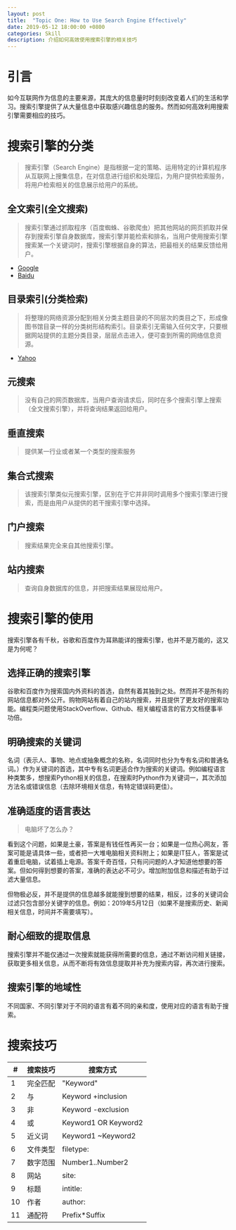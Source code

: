 ```yaml
---
layout: post
title:  "Topic One: How to Use Search Engine Effectively"
date: 2019-05-12 18:00:00 +0800
categories: Skill
description: 介绍如何高效使用搜索引擎的相关技巧
---
```


# 引言

如今互联网作为信息的主要来源，其庞大的信息量时时刻刻改变着人们的生活和学习。搜索引擎提供了从大量信息中获取感兴趣信息的服务。然而如何高效利用搜索引擎需要相应的技巧。

# 搜索引擎的分类

> 搜索引擎（Search Engine）是指根据一定的策略、运用特定的计算机程序从互联网上搜集信息，在对信息进行组织和处理后，为用户提供检索服务，将用户检索相关的信息展示给用户的系统。

## 全文索引(全文搜索)

> 搜索引擎通过抓取程序（百度蜘蛛、谷歌爬虫）把其他网站的网页抓取并保存到搜索引擎自身数据库，搜索引擎并能检索和排名，当用户使用搜索引擎搜索某一个关键词时，搜索引擎根据自身的算法，把最相关的结果反馈给用户。

* [Google](www.google.com)
* [Baidu](www.baidu.com)

## 目录索引(分类检索)

> 将整理的网络资源分配到相关分类主题目录的不同层次的类目之下，形成像图书馆目录一样的分类树形结构索引。目录索引无需输入任何文字，只要根据网站提供的主题分类目录，层层点击进入，便可查到所需的网络信息资源。

* [Yahoo](www.yahoo.com)

## 元搜索

> 没有自己的网页数据库，当用户查询请求后，同时在多个搜索引擎上搜索（全文搜索引擎），并将查询结果返回给用户。

## 垂直搜索

> 提供某一行业或者某一个类型的搜索服务

## 集合式搜索

> 该搜索引擎类似元搜索引擎，区别在于它并非同时调用多个搜索引擎进行搜索，而是由用户从提供的若干搜索引擎中选择。

## 门户搜索

> 搜索结果完全来自其他搜索引擎。

## 站内搜索

> 查询自身数据库的信息，并把搜索结果展现给用户。

# 搜索引擎的使用

搜索引擎各有千秋，谷歌和百度作为耳熟能详的搜索引擎，也并不是万能的，这又是为何呢？

## 选择正确的搜索引擎

谷歌和百度作为搜索国内外资料的首选，自然有着其独到之处。然而并不是所有的网站信息都对外公开。购物网站有着自己的站内搜索，并且提供了更友好的搜索功能。编程类问题使用StackOverflow、Github、相关编程语言的官方文档便事半功倍。

## 明确搜索的关键词

名词（表示人、事物、地点或抽象概念的名称，名词同时也分为专有名词和普通名词。）作为关键词的首选，其中专有名词更适合作为搜索的关键词。例如编程语言种类繁多，想搜索Python相关的信息，在搜索时Python作为关键词一，其次添加方法名或错误信息（去除环境相关信息，有特定错误码更佳）。

## 准确适度的语言表达

> 电脑坏了怎么办？

看到这个问题，如果是土豪，答案是有钱任性再买一台；如果是一位热心网友，答案可能是请具体一些，或者把一大堆电脑相关资料附上；如果是IT狂人，答案是试着重启电脑，试着插上电源。答案千奇百怪，只有问问题的人才知道他想要的答案。但如何得到想要的答案，准确的表达必不可少。增加附加信息和描述有助于过滤大量信息。

但物极必反，并不是提供的信息越多就能搜到想要的结果，相反，过多的关键词会过滤只包含部分关键字的信息。例如：2019年5月12日（如果不是搜索历史、新闻相关信息，时间并不需要填写）。

## 耐心细致的提取信息

搜索引擎并不能仅通过一次搜索就能获得所需要的信息，通过不断访问相关链接，获取更多相关信息，从而不断将有效信息提取并补充为搜索内容，再次进行搜索。

## 搜索引擎的地域性

不同国家、不同引擎对于不同的语言有着不同的亲和度，使用对应的语言有助于搜索。

# 搜索技巧

|#|搜索技巧|搜索方式|
|---|---|---|
|1|完全匹配|"Keyword"|
|2|与|Keyword +inclusion|
|3|非|Keyword -exclusion|
|4|或|Keyword1 OR Keyword2|
|5|近义词|Keyword1 ~Keyword2|
|6|文件类型|filetype:|
|7|数字范围|Number1..Number2|
|8|网站|site:|
|9|标题|intitle:|
|10|作者|author:|
|11|通配符|Prefix*Suffix|
